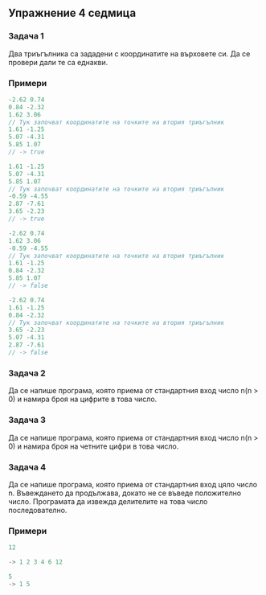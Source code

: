 ## Упражнение 4 седмица ##

### Задача 1 ###

 Два триъгълника са зададени с координатите на върховете си. Да се провери дали те са еднакви.
 
### Примери ###
```c++
-2.62 0.74
0.84 -2.32
1.62 3.06
// Тук започват координатите на точките на втория триъгълник
1.61 -1.25
5.07 -4.31
5.85 1.07
// -> true

1.61 -1.25
5.07 -4.31
5.85 1.07
// Тук започват координатите на точките на втория триъгълник
-0.59 -4.55
2.87 -7.61
3.65 -2.23
// -> true

-2.62 0.74
1.62 3.06
-0.59 -4.55
// Тук започват координатите на точките на втория триъгълник
1.61 -1.25
0.84 -2.32
5.85 1.07
// -> false

-2.62 0.74
1.61 -1.25
0.84 -2.32
// Тук започват координатите на точките на втория триъгълник
3.65 -2.23
5.07 -4.31
2.87 -7.61
// -> false

```

### Задача 2 ###

Да се напише програма, която приема от стандартния вход число n(n > 0) и намира броя на цифрите в това число.


### Задача 3 ###

Да се напише програма, която приема от стандартния вход число n(n > 0) и намира броя на четните цифри в това число.

### Задача 4 ###

Да се напише програма, която приема от стандартния вход цяло число n. Въвеждането да продължава, докато не се въведе положително число. Програмата да извежда делителите на това число последователно.

### Примери ###

```c++
12

-> 1 2 3 4 6 12

5 
-> 1 5

```

